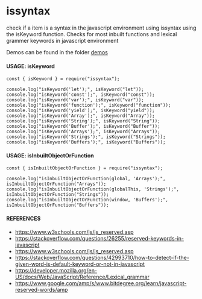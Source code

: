 # issyntax
check if a item is a syntax in the javascript environment using issyntax using the isKeyword function. Checks for most inbuilt functions and lexical grammer keywords in javascript environment

Demos can be found in the folder [demos](https://github.com/ganeshkbhat/issyntax/tree/main/demos)

#### USAGE: isKeyword

```
const { isKeyword } = require("issyntax");

console.log("isKeyword('let');", isKeyword("let"));
console.log("isKeyword('const');", isKeyword("const"));
console.log("isKeyword('var');", isKeyword("var"));
console.log("isKeyword('function');", isKeyword("function"));
console.log("isKeyword('yield');", isKeyword("yield"));
console.log("isKeyword('Array');", isKeyword("Array"));
console.log("isKeyword('String');", isKeyword("String"));
console.log("isKeyword('Buffer');", isKeyword("Buffer"));
console.log("isKeyword('Arrays');", isKeyword("Arrays"));
console.log("isKeyword('Strings');", isKeyword("Strings"));
console.log("isKeyword('Buffers');", isKeyword("Buffers"));
```

#### USAGE: isInbuiltObjectOrFunction

```
const { isInbuiltObjectOrFunction } = require("issyntax");

console.log("isInbuiltObjectOrFunction(global, 'Arrays');", isInbuiltObjectOrFunction("Arrays"));
console.log("isInbuiltObjectOrFunction(globalThis, 'Strings');", isInbuiltObjectOrFunction("Strings"));
console.log("isInbuiltObjectOrFunction(window, 'Buffers');", isInbuiltObjectOrFunction("Buffers"));
```
<!-- 
#### USAGE: isSyntax

```
const { isSyntax } = require("issyntax");

console.log("isSyntax('let');", isSyntax("let"));
console.log("isSyntax('const');", isSyntax("const"));
console.log("isSyntax('var');", isSyntax("var"));
``` 
-->


#### REFERENCES

- https://www.w3schools.com/js/js_reserved.asp
- https://stackoverflow.com/questions/26255/reserved-keywords-in-javascript
- https://www.w3schools.com/js/js_reserved.asp
- https://stackoverflow.com/questions/42993710/how-to-detect-if-the-given-word-is-default-keyword-or-not-in-javascript
- https://developer.mozilla.org/en-US/docs/Web/JavaScript/Reference/Lexical_grammar
- https://www.google.com/amp/s/www.bitdegree.org/learn/javascript-reserved-words/amp

